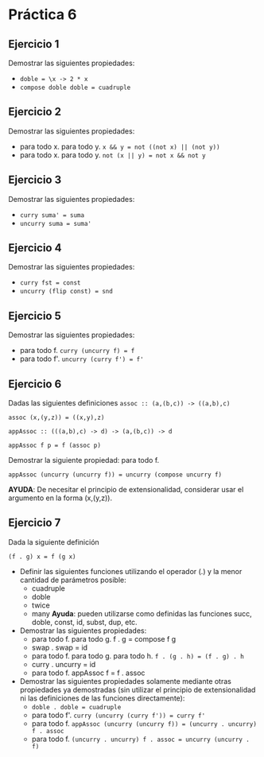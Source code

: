 # Práctica 6

## Ejercicio 1
Demostrar las siguientes propiedades:
- `doble = \x -> 2 * x`
- `compose doble doble = cuadruple`

## Ejercicio 2
Demostrar las siguientes propiedades:
- para todo x. para todo y. `x && y = not ((not x) || (not y))`
- para todo x. para todo y. `not (x || y) = not x && not y`

## Ejercicio 3
Demostrar las siguientes propiedades:
- `curry suma' = suma`
- `uncurry suma = suma'`

## Ejercicio 4
Demostrar las siguientes propiedades:
- `curry fst = const`
- `uncurry (flip const) = snd`

## Ejercicio 5
Demostrar las siguientes propiedades:
- para todo f. `curry (uncurry f) = f`
- para todo f'. `uncurry (curry f') = f'`

## Ejercicio 6
Dadas las siguientes definiciones
`assoc :: (a,(b,c)) -> ((a,b),c)`

`assoc (x,(y,z)) = ((x,y),z)`

`appAssoc :: (((a,b),c) -> d) -> (a,(b,c)) -> d`

`appAssoc f p = f (assoc p)`

Demostrar la siguiente propiedad:
para todo f.

`appAssoc (uncurry (uncurry f)) = uncurry (compose uncurry f)`

**AYUDA**: De necesitar el principio de extensionalidad, considerar usar el argumento en la forma (x,(y,z)).

## Ejercicio 7
Dada la siguiente definición

`(f . g) x = f (g x)`

- Definir las siguientes funciones utilizando el operador (.) y la menor cantidad de parámetros posible:
  - cuadruple
  - doble
  - twice
  - many
**Ayuda**: pueden utilizarse como definidas las funciones succ, doble, const, id, subst, dup, etc.
- Demostrar las siguientes propiedades:
    - para todo f. para todo g. f . g = compose f g
    - swap . swap = id
    - para todo f. para todo g. para todo h. `f . (g . h) = (f . g) . h`
    - curry . uncurry = id
    - para todo f. appAssoc f = f . assoc
- Demostrar las siguientes propiedades solamente mediante otras propiedades ya demostradas (sin utilizar el principio de extensionalidad ni las definiciones de las funciones directamente):
    - `doble . doble = cuadruple`
    - para todo f'. `curry (uncurry (curry f')) = curry f'`
    - para todo f. `appAssoc (uncurry (uncurry f)) = (uncurry . uncurry) f . assoc`
    - para todo f. `(uncurry . uncurry) f . assoc = uncurry (uncurry . f)`
